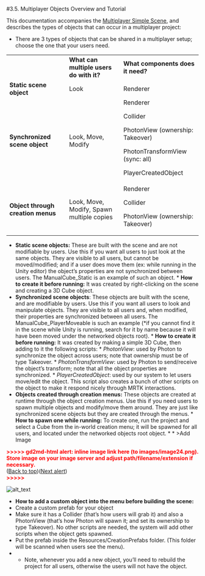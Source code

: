 #3.5. Multiplayer Objects Overview and Tutorial

This documentation accompanies the [Multiplayer Simple Scene](https://docs.google.com/document/d/1epFRAlflbHr75eU35ISbd9_u6_wKL9WK-HoqffkK4ZI/edit), and describes the types of objects that can occur in a multiplayer project:



* There are 3 types of objects that can be shared in a multiplayer setup; choose the one that your users need.

<table>
  <tr>
   <td>
   </td>
   <td>
<strong>What can multiple users do with it?</strong>
   </td>
   <td><strong>What components does it need?</strong>
   </td>
  </tr>
  <tr>
   <td><strong>Static scene object</strong>
   </td>
   <td>Look
   </td>
   <td>Renderer
   </td>
  </tr>
  <tr>
   <td><strong>Synchronized scene object</strong>
   </td>
   <td>Look, Move, Modify
   </td>
   <td>Renderer
<p>
Collider
<p>
PhotonView (ownership: Takeover)
<p>
PhotonTransformView (sync: all)
<p>
PlayerCreatedObject
   </td>
  </tr>
  <tr>
   <td><strong>Object through creation menus</strong>
   </td>
   <td>Look, Move, Modify, Spawn multiple copies
   </td>
   <td>Renderer
<p>
Collider
<p>
PhotonView (ownership: Takeover)
   </td>
  </tr>
</table>




* **Static scene objects:** These are built with the scene and are not modifiable by users. Use this if you want all users to just look at the same objects. They are visible to all users, but cannot be moved/modified; and if a user does move them (ex: while running in the Unity editor) the object’s properties are not synchronized between users. The ManualCube_Static is an example of such an object.
       * **How to create it before running:** It was created by right-clicking on the scene and creating a 3D Cube object.
* **Synchronized scene objects**: These objects are built with the scene, and are modifiable by users. Use this if you want all users to look and manipulate objects. They are visible to all users and, when modified, their properties are synchronized between all users. The ManualCube_PlayerMoveable is such an example (*if you cannot find it in the scene while Unity is running, search for it by name because it will have been moved under the networked objects root). 
      * **How to create it before running:** It was created by making a simple 3D Cube, then adding to it the following scripts:
           * _PhotonView_: used by Photon to synchronize the object across users; note that ownership must be of type Takeover.
           * _PhotonTransformView_: used by Photon to send/receive the object’s transform; note that all the object properties are synchronized.
           * _PlayerCreatedObject_: used by our system to let users move/edit the object. This script also creates a bunch of other scripts on the object to make it respond nicely through MRTK interactions.
* **Objects created through creation menus:** These objects are created at runtime through the object creation menus. Use this if you need users to spawn multiple objects and modify/move them around. They are just like synchronized scene objects but they are created through the menus. 
       * **How to spawn one while running:** To create one, run the project and select a Cube from the in-world creation menu; it will be spawned for all users, and located under the networked objects root object.
       * 
            * >Add Image

<p id="gdcalert24" ><span style="color: red; font-weight: bold">>>>>>  gd2md-html alert: inline image link here (to images/image24.png). Store image on your image server and adjust path/filename/extension if necessary. </span><br>(<a href="#">Back to top</a>)(<a href="#gdcalert25">Next alert</a>)<br><span style="color: red; font-weight: bold">>>>>> </span></p>


![alt_text](images/image24.png "image_tooltip")

  * **How to add a custom object into the menu before building the scene:**
   * Create a custom prefab for your object
   * Make sure it has a Collider (that’s how users will grab it) and also a PhotonView (that’s how Photon will spawn it; and set its ownership to type Takeover). No other scripts are needed, the system will add other scripts when the object gets spawned.
   * Put the prefab inside the Resources/CreationPrefabs folder. (This folder will be scanned when users see the menu).
   * * Note, whenever you add a new object, you’ll need to rebuild the project for all users, otherwise the users will not have the object.  

